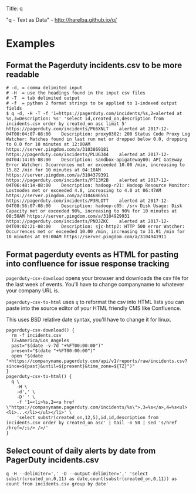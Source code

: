 Title: q

"q - Text as Data" - <http://harelba.github.io/q/>

# Examples

## Format the Pagerduty incidents.csv to be more readable

```
# -d, = comma delimited input
# -H  = use the headings found in the input csv files
# -T  = tab delimited output
# -f  = python 2 format strings to be applied to 1-indexed output fields
$ q -d, -H -T -f '1=https://pagerduty.com/incidents/%s,2=alerted at %s,3=Description: %s' 'select id,created_on,description from incidents.csv order by created_on asc limit 5'
https://pagerduty.com/incidents/P66XNLT    alerted at 2017-12-04T00:04:07-08:00    Description: proxy0302: 200 Status Code Proxy Log Watcher: Matches found in last run met or dropped below 0.0, dropping to 0.0 for 10 minutes at 12:00AM https://server.pingdom.com/a/3103869181
https://pagerduty.com/incidents/PLUG344    alerted at 2017-12-04T04:14:05-08:00    Description: sandbox-apigateway00: API Gateway Error Watcher: Occurrences met or exceeded 10.00 /min, increasing to 15.82 /min for 10 minutes at 04:10AM https://server.pingdom.com/a/3104379391
https://pagerduty.com/incidents/PT13M2B    alerted at 2017-12-04T06:48:14-08:00    Description: hadoop-r21: Hadoop Resource Monitor: Lostnodes met or exceeded 4.0, increasing to 4.0 at 06:47AM https://server.pingdom.com/a/3104686551
https://pagerduty.com/incidents/P3RLOTT    alerted at 2017-12-04T08:56:07-08:00    Description: hadoop-c05: /srv Disk Usage: Disk Capacity met or exceeded 90%, increasing to 90% for 10 minutes at 08:50AM https://server.pingdom.com/a/3104929931
https://pagerduty.com/incidents/PNOJZKC    alerted at 2017-12-04T09:02:21-08:00    Description: sjc-http2: HTTP 500 error Watcher: Occurrences met or exceeded 10.00 /min, increasing to 31.91 /min for 10 minutes at 09:00AM https://server.pingdom.com/a/3104941911
```

## Format pagerduty events as HTML for pasting into confluence for issue response tracking

`pagerduty-csv-download` opens your browser and downloads the csv file for the last week of events. You'll have to change companyname to whatever your company URL is.

`pagerduty-csv-to-html` uses `q` to reformat the csv into HTML lists you can paste into the source editor of your HTML friendly CMS like Confluence.

This uses BSD relative date syntax, you'll have to change it for linux.

```
pagerduty-csv-download() {
  rm -f incidents.csv
  TZ=America/Los_Angeles
  past="$(date -v-7d "+%FT00:00:00")"
  present="$(date "+%FT00:00:00")"
  open "$(date "+https://companyname.pagerduty.com/api/v1/reports/raw/incidents.csv?since=${past}&until=${present}&time_zone=${TZ}")"
}
pagerduty-csv-to-html() {
  q \
    -H \
    -d',' \
    -D' ' \
    -f '1=<li>%s,2=<a href \"https://companyname.pagerduty.com/incidents/%s\">,3=%s</a>,4=%s<ul><li>...</li></ul></li>' \
    'select substr(created_on,12,5),id,id,description from incidents.csv order by created_on asc' | tail -n 50 | sed 's/href /href=/;s/> />/'
}
```

## Select count of daily alerts by date from PagerDuty incidents.csv

```
q -H --delimiter=',' -O --output-delimiter=',' 'select substr(created_on,0,11) as date,count(substr(created_on,0,11)) as count from incidents.csv group by date'
```
